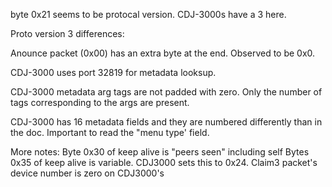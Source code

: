 byte 0x21 seems to be protocal version.  CDJ-3000s have a 3 here.

Proto version 3 differences:

Anounce packet (0x00) has an extra byte at the end.  Observed to be 0x0.

CDJ-3000 uses port 32819 for metadata looksup.

CDJ-3000 metadata arg tags are not padded with zero.  Only the number of tags corresponding to the args are present.

CDJ-3000 has 16 metadata fields and they are numbered differently than in the doc.   Important to read the "menu type' field.

More notes:
   Byte 0x30 of keep alive is "peers seen" including self
   Bytes 0x35 of keep alive is variable.  CDJ3000 sets this to 0x24.
   Claim3 packet's device number is zero on CDJ3000's